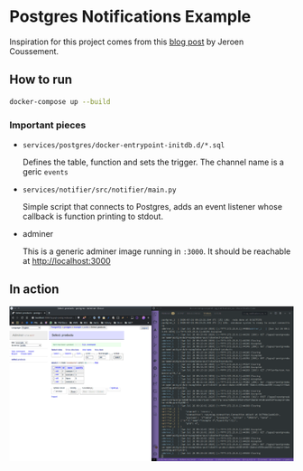 # Postgres Notifications Example

Inspiration for this project comes from this
[blog post](https://coussej.github.io/2015/09/15/Listening-to-generic-JSON-notifications-from-PostgreSQL-in-Go/)
by Jeroen Coussement.

## How to run

```bash
docker-compose up --build
```

### Important pieces

* `services/postgres/docker-entrypoint-initdb.d/*.sql`

  Defines the table, function and sets the trigger. The
  channel name is a geric `events`

* `services/notifier/src/notifier/main.py`

  Simple script that connects to Postgres, adds an event listener
  whose callback is function printing to stdout.

* adminer

  This is a generic adminer image running in `:3000`. It should
  be reachable at [http://localhost:3000](http://localhost:3000/?pgsql=postgres&username=postgres&db=example&ns=public&select=products)

## In action

![](./docs/img/deepin-screen-recorder_Select%20area_20200726122102.gif)


